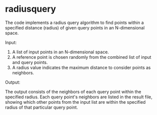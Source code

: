 # radiusquery

The code implements a radius query algorithm to find points within a specified distance (radius) of given query points in an N-dimensional space.

Input:

1. A list of input points in an N-dimensional space.
2. A reference point is chosen randomly from the combined list of input and query points.
3. A radius value indicates the maximum distance to consider points as neighbors.

Output:

The output consists of the neighbors of each query point within the specified radius. Each query point's neighbors are listed in the result file, showing which other points from the input list are within the specified radius of that particular query point.
